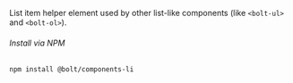 List item helper element used by other list-like components (like `<bolt-ul>` and `<bolt-ol>`).

###### Install via NPM

```
npm install @bolt/components-li
```
